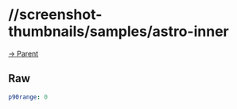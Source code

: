 
# //screenshot-thumbnails/samples/astro-inner

[→ Parent](../..)


## Raw


```yaml
p90range: 0

```

